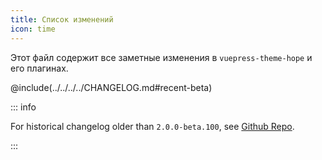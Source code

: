 ```yaml
---
title: Список изменений
icon: time
---
```


Этот файл содержит все заметные изменения в `vuepress-theme-hope` и его плагинах.

<!-- more -->

@include(../../../../CHANGELOG.md#recent-beta)

::: info

For historical changelog older than `2.0.0-beta.100`, see [Github Repo](https://github.com/vuepress-theme-hope/vuepress-theme-hope/blob/main/CHANGELOG.md).

:::
